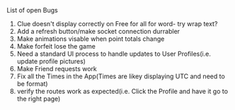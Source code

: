 List of open Bugs
1. Clue doesn't display correctly on Free for all for word- try wrap text?
2. Add a refresh button/make socket connection durrabler
3. Make animations visable when point totals change
4. Make forfeit lose the game
5. Need a standard UI process to handle updates to User Profiles(i.e. update profile pictures)
6. Make Friend requests work
7. Fix all the Times in the App(Times are likey displaying UTC and need to be format)
8. verify the routes work as expected(i.e. Click the Profile and have it go to the right page)
